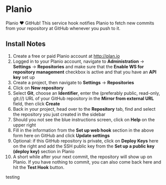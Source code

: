 Planio
======

Planio &hearts; GitHub! This service hook notifies Planio to fetch new commits from your repository at GitHub whenever you push to it.

Install Notes
-------------

1. Create a free or paid Planio account at http://plan.io
2. Logged in to your Planio account, navigate to **Administration** -> **Settings** -> **Repositories** and make sure that the **Enable WS for repository management** checkbox is active and that you have an **API key** set up
3. Create a project, then navigate to **Settings** -> **Repositories**
4. Click on **New repository**
5. Select **Git**, choose an **Identifier**, enter the (preferably public, read-only, git://) URL of your GitHub repository in the **Mirror from external URL** field, then click **Create**
6. Back in your project, head over to the **Repository** tab, find and select the repository you just created in the sidebar
7. Should you not see the blue instructions screen, click on **Help** on the upper right
8. Fill in the information from the **Set up web hook** section in the above form here on GitHub and click **Update settings**
9. Optional: if this GitHub repository is private, click on **Deploy Keys** here on the right and add the SSH public key from the **Set up a public key (deploy key)** section in Planio
10. A short while after your next commit, the repository will show up on Planio. If you have nothing to commit, you can also come back here and hit the **Test Hook** button.


testing 